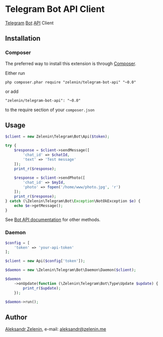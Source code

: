 # Telegram Bot API Client

[Telegram](https://telegram.org) [Bot](https://core.telegram.org/bots) [API](https://core.telegram.org/bots/api) Client

## Installation

### Composer

The preferred way to install this extension is through [Composer](http://getcomposer.org/).

Either run

```
php composer.phar require "zelenin/telegram-bot-api" "~0.0"
```

or add

```
"zelenin/telegram-bot-api": "~0.0"
```

to the require section of your ```composer.json```

## Usage

```php
$client = new Zelenin\Telegram\Bot\Api($token);

try {
    $response = $client->sendMessage([
        'chat_id' => $chatId,
        'text' => 'Test message'
    ]);
    print_r($response);
    
    $response = $client->sendPhoto([
    	'chat_id' => $myId,
    	'photo' => fopen('/home/www/photo.jpg', 'r')
    ]);
    print_r($response);
} catch (\Zelenin\Telegram\Bot\Exception\NotOkException $e) {
    echo $e->getMessage();
}
```

See [Bot API documentation](https://core.telegram.org/bots/api) for other methods.

### Daemon

```php
$config = [
    'token' => 'your-api-token'
];

$client = new Api($config['token']);

$daemon = new \Zelenin\Telegram\Bot\Daemon\Daemon($client);

$daemon
    ->onUpdate(function (\Zelenin\Telegram\Bot\Type\Update $update) {
        print_r($update);
    });

$daemon->run();
```

## Author

[Aleksandr Zelenin](https://github.com/zelenin/), e-mail: [aleksandr@zelenin.me](mailto:aleksandr@zelenin.me)
